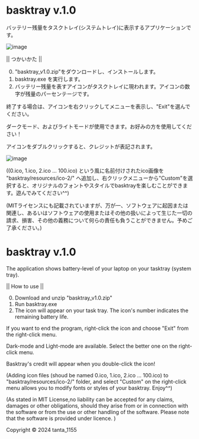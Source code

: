 # basktray v.1.0
バッテリー残量をタスクトレイ(システムトレイ)に表示するアプリケーションです。

![image](https://github.com/tanta-1155/basktray/assets/145323622/39511ed9-4c9e-480d-a133-72bc68dd3cbd)

|| つかいかた ||

0. "basktray_v1.0.zip"をダウンロードし、インストールします。
1. basktray.exe を実行します。
2. バッテリー残量を表すアイコンがタスクトレイに現われます。アイコンの数字が残量のパーセンテージです。

終了する場合は、アイコンを右クリックしてメニューを表示し、"Exit"を選んでください。

ダークモード、およびライトモードが使用できます。お好みの方を使用してください！

アイコンをダブルクリックすると、クレジットが表記されます。

![image](https://github.com/tanta-1155/basktray/assets/145323622/61b7dfd5-02ba-4571-8697-5b728b029f43)

((0.ico, 1.ico, 2.ico ... 100.ico) という風に名前付けされたico画像を "basktray/resources/ico-2/" へ追加し、右クリックメニューから"Custom"を選択すると、オリジナルのフォントやスタイルでbasktrayを楽しむことができます。遊んでみてください^^)

(MITライセンスにも記載されていますが、万が一、ソフトウェアに起因または関連し、あるいはソフトウェアの使用またはその他の扱いによって生じた一切の請求、損害、その他の義務について何らの責任も負うことができません。予めご了承ください。)

# basktray v.1.0
The application shows battery-level of your laptop on your tasktray (system tray).

|| How to use ||

0. Download and unzip "basktray_v1.0.zip"
1. Run basktray.exe
2. The icon will appear on your task tray. The icon's number indicates the remaining battery life.

If you want to end the program, right-click the icon and choose "Exit" from the right-click menu.

Dark-mode and Light-mode are available. Select the better one on the right-click menu.

Basktray's credit will appear when you double-click the icon!

(Adding icon files (shoud be named 0.ico, 1.ico, 2.ico ... 100.ico) to "basktray/resources/ico-2/" folder, and select "Custom" on the right-click menu allows you to modify fonts or styles of your basktray. Enjoy^^)

(As stated in MIT License,no liability can be accepted for any claims, damages or other obligations, should they arise from or in connection with the software or from the use or other handling of the software. Please note that the software is provided under licence. )

Copyright © 2024 tanta_1155  
